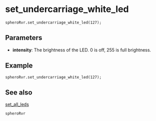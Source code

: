 # set_undercarriage_white_led

```sig
spheroRvr.set_undercarriage_white_led(127);
```

## Parameters

* **intensity**: The brightness of the LED.  0 is off, 255 is full brightness.

## Example

```blocks
spheroRvr.set_undercarriage_white_led(127);
```

## See also

[set_all_leds](/reference/spheroRvr/set_all_leds)

```package
spheroRvr
```

